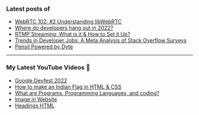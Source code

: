 ### Latest posts of 
<!-- BLOG-POST-LIST:START -->
- [WebRTC 102: #2 Understanding libWebRTC](https://blog.codersalman.live/webrtc-102-2-understanding-libwebrtc-1)
- [Where do developers hang out in 2022?](https://blog.codersalman.live/where-do-developers-hang-out-in-2022-1)
- [RTMP Streaming: What is it &amp; How to Set it Up?](https://blog.codersalman.live/rtmp-streaming-what-is-it-and-how-to-set-it-up)
- [Trends in Developer Jobs: A Meta Analysis of Stack Overflow Surveys](https://blog.codersalman.live/trends-in-developer-jobs-a-meta-analysis-of-stack-overflow-surveys-1)
- [Pensil Powered by Dyte](https://blog.codersalman.live/pensil-powered-by-dyte-1)
<!-- BLOG-POST-LIST:END -->

<hr>

### My Latest YouTube Videos 🌱
<!-- YOUTUBE:START -->
- [Google Devfest 2022 ](https://www.youtube.com/watch?v=u_wWOf0LUxk)
- [How to make an Indian Flag in HTML &amp; CSS ](https://www.youtube.com/watch?v=5IxQYP8xTIE)
- [What are  Programs, Programming Languages, and coding? ](https://www.youtube.com/watch?v=9_b_2HpqasE)
- [Image in Website ](https://www.youtube.com/watch?v=g2bmNTShT-Q)
- [Headings HTML ](https://www.youtube.com/watch?v=YCgJBxAvboA)
<!-- YOUTUBE:END -->
